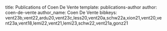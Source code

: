 title: Publications of Coen De Vente
template: publications-author
author: coen-de-vente
author_name: Coen De Vente
bibkeys: vent23b,vent22,ardu20,vent23c,less20,vent20a,schw22a,xion21,vent20,vent23a,vent18,lemi22,vent21,lemi23,schw22,vent21a,gonz21